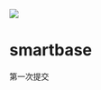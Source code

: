 [![](https://jitpack.io/v/loveru/smartbase.svg)](https://jitpack.io/#loveru/smartbase)

# smartbase
第一次提交
